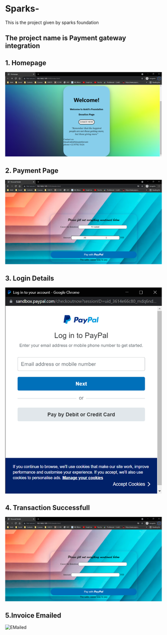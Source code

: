 # Sparks-
This is the project given by sparks foundation
<h2>The project name is <strong>Payment gateway integration</strong></h2>

## 1. Homepage
![Homepage](Payment-Integration/screenshots/1.png)
## 2. Payment Page
![Payment Details](Payment-Integration/screenshots/2.png)
## 3. Login Details
![Login Details](Payment-Integration/screenshots/3.png)

## 4. Transaction Successfull
![To PAY ENTER DETAILS](Payment-Integration/screenshots/4.png)

## 5.Invoice Emailed
![EMailed ](Payment-Integration/screenshots/5.png)
